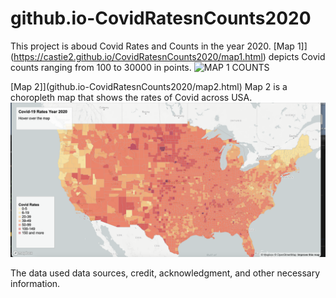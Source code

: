# github.io-CovidRatesnCounts2020
This project is aboud Covid Rates and Counts in the year 2020.
[Map 1]](https://castie2.github.io/CovidRatesnCounts2020/map1.html) depicts Covid counts ranging from 100 to 30000 in points.
![MAP 1 COUNTS](/img/Map1.png)

[Map 2]](github.io-CovidRatesnCounts2020/map2.html)
Map 2 is a choropleth map that shows the rates of Covid across USA.
![MAP 2 RATES](/img/MAP2.png)

The data used
data sources, credit, acknowledgment, and other necessary information.

